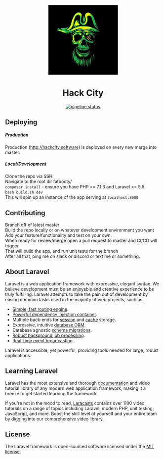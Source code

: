 <div align="center"><img src="public/images/skull.jpg"></div>

<div align="center">

# Hack City

</div>

<div align="center">

[![pipeline status](https://gitlab.com/tpageforfunzies/fatbooty/badges/master/pipeline.svg)](https://gitlab.com/tpageforfunzies/fatbooty/commits/master)

</div>




## Deploying

##### Production

Production (http://hackcity.software) is deployed on every new merge into master.

##### Local/Development

Clone the repo via SSH.<br>
Navigate to the root dir fatbooty/<br>
`composer install` - ensure you have PHP >= 7.1.3 and Laravel >= 5.5<br>
`bash build.sh dev`<br>
This will spin up an instance of the app serving at `localhost:8000`

## Contributing

Branch off of latest master<br>
Build the repo locally or on whatever development environment you want<br>
Add your feature/functionality and test on your own. <br>
When ready for review/merge open a pull request to master and CI/CD will trigger<br>
That will build the app, and run unit tests for the branch<br>
After all that, ping me on slack or discord or text me or something.


## About Laravel

Laravel is a web application framework with expressive, elegant syntax. We believe development must be an enjoyable and creative experience to be truly fulfilling. Laravel attempts to take the pain out of development by easing common tasks used in the majority of web projects, such as:

- [Simple, fast routing engine](https://laravel.com/docs/routing).
- [Powerful dependency injection container](https://laravel.com/docs/container).
- Multiple back-ends for [session](https://laravel.com/docs/session) and [cache](https://laravel.com/docs/cache) storage.
- Expressive, intuitive [database ORM](https://laravel.com/docs/eloquent).
- Database agnostic [schema migrations](https://laravel.com/docs/migrations).
- [Robust background job processing](https://laravel.com/docs/queues).
- [Real-time event broadcasting](https://laravel.com/docs/broadcasting).

Laravel is accessible, yet powerful, providing tools needed for large, robust applications.

## Learning Laravel

Laravel has the most extensive and thorough [documentation](https://laravel.com/docs) and video tutorial library of any modern web application framework, making it a breeze to get started learning the framework.

If you're not in the mood to read, [Laracasts](https://laracasts.com) contains over 1100 video tutorials on a range of topics including Laravel, modern PHP, unit testing, JavaScript, and more. Boost the skill level of yourself and your entire team by digging into our comprehensive video library.


## License

The Laravel framework is open-sourced software licensed under the [MIT license](https://opensource.org/licenses/MIT).
